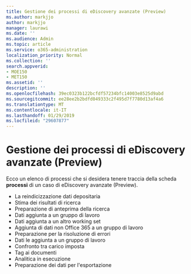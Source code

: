 ```yaml
---
title: Gestione dei processi di eDiscovery avanzate (Preview)
ms.author: markjjo
author: markjjo
manager: laurawi
ms.date: ''
ms.audience: Admin
ms.topic: article
ms.service: o365-administration
localization_priority: Normal
ms.collection: ''
search.appverid:
- MOE150
- MET150
ms.assetid: ''
description: ''
ms.openlocfilehash: 39ec0323b122bcfdf57234bfc14003e8525d9abd
ms.sourcegitcommit: ee28ee2b2bdfd049333c2f495d7f7780d13af4a6
ms.translationtype: MT
ms.contentlocale: it-IT
ms.lasthandoff: 01/29/2019
ms.locfileid: "29607877"
---
```

# <a name="managing-jobs-in-advanced-ediscovery-preview"></a>Gestione dei processi di eDiscovery avanzate (Preview)

Ecco un elenco di processi che si desidera tenere traccia della scheda **processi** di un caso di eDiscovery avanzate (Preview).

- La reindicizzazione dati depositaria
- Stima dei risultati di ricerca
- Preparazione di anteprima della ricerca
- Dati aggiunta a un gruppo di lavoro
- Dati aggiunta a un altro working set
- Aggiunta di dati non Office 365 a un gruppo di lavoro
- Preparazione per la risoluzione di errori
- Dati le aggiunta a un gruppo di lavoro
- Confronto tra carico imposta
- Tag ai documenti
- Analitica in esecuzione
- Preparazione dei dati per l'esportazione
